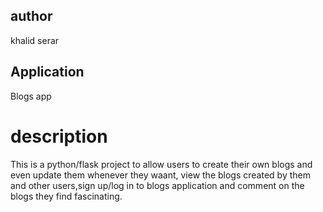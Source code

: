 ## author
khalid serar
## Application 
Blogs app
# description
This is a python/flask project to allow users to create their own blogs and even update them whenever they waant, view the blogs created by them and other users,sign up/log in to blogs application and comment on the blogs they find fascinating.
